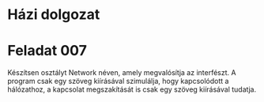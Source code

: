 # Házi dolgozat
# Feladat 007

Készítsen osztályt Network néven, amely megvalósítja az interfészt. A program csak egy szöveg kiírásával szimulálja, hogy kapcsolódott a hálózathoz, a kapcsolat megszakítását is csak egy szöveg kiírásával tudatja.